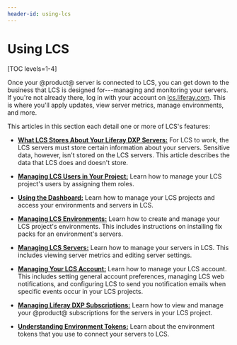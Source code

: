 ```yaml
---
header-id: using-lcs
---
```


# Using LCS

[TOC levels=1-4]

Once your @product@ server is connected to LCS, you can get down to the business 
that LCS is designed for---managing and monitoring your servers. If you're not 
already there, log in with your account on 
[lcs.liferay.com](https://lcs.liferay.com). 
This is where you'll apply updates, view server metrics, manage environments, 
and more. 

This articles in this section each detail one or more of LCS's features: 

-   [**What LCS Stores About Your Liferay DXP Servers:**](/discover/deployment/-/knowledge_base/7-2/what-lcs-stores-about-your-liferay-dxp-servers) 
    For LCS to work, the LCS servers must store certain information about your 
    servers. Sensitive data, however, isn't stored on the LCS servers. This 
    article describes the data that LCS does and doesn't store. 

-   [**Managing LCS Users in Your Project:**](/discover/deployment/-/knowledge_base/7-2/managing-lcs-users-in-your-project) 
    Learn how to manage your LCS project's users by assigning them roles. 

-   [**Using the Dashboard:**](/discover/deployment/-/knowledge_base/7-2/using-the-dashboard) 
    Learn how to manage your LCS projects and access your environments and 
    servers in LCS. 

-   [**Managing LCS Environments:**](/discover/deployment/-/knowledge_base/7-2/managing-lcs-environments) 
    Learn how to create and manage your LCS project's environments. This 
    includes instructions on installing fix packs for an environment's servers. 

-   [**Managing LCS Servers:**](/discover/deployment/-/knowledge_base/7-2/managing-lcs-servers) 
    Learn how to manage your servers in LCS. This includes viewing server 
    metrics and editing server settings.

-   [**Managing Your LCS Account:**](/discover/deployment/-/knowledge_base/7-2/managing-your-lcs-account) 
    Learn how to manage your LCS account. This includes setting general account 
    preferences, managing LCS web notifications, and configuring LCS to send you 
    notification emails when specific events occur in your LCS projects. 

-   [**Managing Liferay DXP Subscriptions:**](/discover/deployment/-/knowledge_base/7-2/managing-liferay-dxp-subscriptions) 
    Learn how to view and manage your @product@ subscriptions for the servers in 
    your LCS project. 

-   [**Understanding Environment Tokens:**](/discover/deployment/-/knowledge_base/7-2/understanding-environment-tokens)
    Learn about the environment tokens that you use to connect your servers to 
    LCS. 
